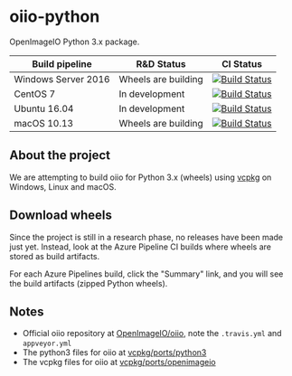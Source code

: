 # oiio-python

OpenImageIO Python 3.x package.

| Build pipeline | R&D Status | CI Status |
| ------------- | ------------- | ------------- |
| Windows Server 2016 | Wheels are building | [![Build Status](https://fredrikaverpil.visualstudio.com/oiio-python/_apis/build/status/oiio-python-win2016?branchName=master)](https://fredrikaverpil.visualstudio.com/oiio-python/_build/latest?definitionId=5?branchName=master) |
| CentOS 7 | In development | [![Build Status](https://fredrikaverpil.visualstudio.com/oiio-python/_apis/build/status/oiio-python-centos7?branchName=master)](https://fredrikaverpil.visualstudio.com/oiio-python/_build/latest?definitionId=8&branchName=master) |
| Ubuntu 16.04 | In development | [![Build Status](https://fredrikaverpil.visualstudio.com/oiio-python/_apis/build/status/oiio-python-ubuntu16.04?branchName=master)](https://fredrikaverpil.visualstudio.com/oiio-python/_build/latest?definitionId=6?branchName=master) |
| macOS 10.13 | Wheels are building | [![Build Status](https://fredrikaverpil.visualstudio.com/oiio-python/_apis/build/status/oiio-python-macOS-10.13?branchName=master)](https://fredrikaverpil.visualstudio.com/oiio-python/_build/latest?definitionId=7&branchName=master) |

## About the project

We are attempting to build oiio for Python 3.x (wheels) using [vcpkg](https://github.com/Microsoft/vcpkg) on Windows, Linux and macOS.

## Download wheels

Since the project is still in a research phase, no releases have been made just yet. Instead, look at the Azure Pipeline CI builds where wheels are stored as build artifacts.

For each Azure Pipelines build, click the "Summary" link, and you will see the build artifacts (zipped Python wheels).

## Notes

- Official oiio repository at [OpenImageIO/oiio](https://github.com/OpenImageIO/oiio), note the `.travis.yml` and `appveyor.yml`
- The python3 files for oiio at [vcpkg/ports/python3](https://github.com/Microsoft/vcpkg/tree/master/ports/python3)
- The vcpkg files for oiio at [vcpkg/ports/openimageio](https://github.com/Microsoft/vcpkg/tree/master/ports/openimageio)
